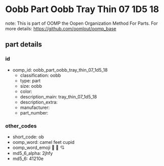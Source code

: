 # Oobb Part Oobb Tray Thin 07 1D5 18  

note: This is part of OOMP the Oopen Organization Method For Parts. For more details: https://github.com/oomlout/oomp_base

##  part details





### id
* oomp_id: oobb_part_oobb_tray_thin_07_1d5_18
  * classification: oobb
  * type: part
  * size: oobb
  * color: 
  * description_main: tray_thin_07_1d5_18
  * description_extra: 
  * manufacturer: 
  * part_number: 

### other_codes
* short_code: ob
* oomp_word: camel feet cupid
* oomp_word_emoji :camel: :feet: :cupid:
* md5_6_alpha: 2jhfy
* md5_6: 41210e